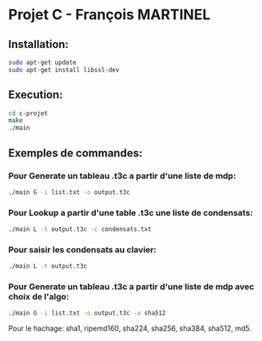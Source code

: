 # Projet C - François MARTINEL
## Installation:
```bash
sudo apt-get update
sudo apt-get install libssl-dev
```
## Execution:
```bash
cd c-projet
make
./main
```

## Exemples de commandes:
### Pour Generate un tableau .t3c a partir d'une liste de mdp:
```bash
./main G -i list.txt -o output.t3c
```
### Pour Lookup a partir d'une table .t3c une liste de condensats:
```bash
./main L -t output.t3c -c condensats.txt
```
### Pour saisir les condensats au clavier:
```bash
./main L -t output.t3c
```

### Pour Generate un tableau .t3c a partir d'une liste de mdp avec choix de l'algo:
```bash
./main G -i list.txt -o output.t3c -a sha512
```
Pour le hachage: sha1, ripemd160, sha224, sha256, sha384, sha512, md5.